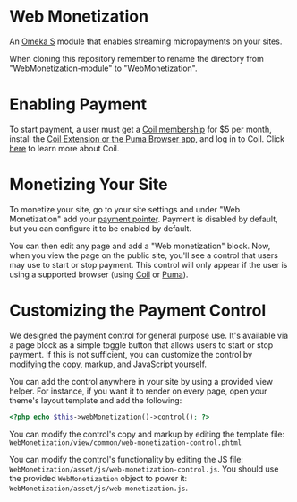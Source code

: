 # Web Monetization

An [Omeka S](https://omeka.org/s/) module that enables streaming micropayments on your sites.

When cloning this repository remember to rename the directory from "WebMonetization-module" to "WebMonetization".

# Enabling Payment

To start payment, a user must get a [Coil membership](https://coil.com/) for $5 per month, install the [Coil Extension or the Puma Browser app](https://help.coil.com/docs/membership/coil-extension/), and log in to Coil. Click [here](https://coil.com/about) to learn more about Coil.

# Monetizing Your Site

To monetize your site, go to your site settings and under "Web Monetization" add your [payment pointer](https://webmonetization.org/docs/ilp-wallets/). Payment is disabled by default, but you can configure it to be enabled by default.

You can then edit any page and add a "Web monetization" block. Now, when you view the page on the public site, you'll see a control that users may use to start or stop payment. This control will only appear if the user is using a supported browser (using [Coil](https://coil.com/) or [Puma](https://www.pumabrowser.com/)).

# Customizing the Payment Control

We designed the payment control for general purpose use. It's available via a page block as a simple toggle button that allows users to start or stop payment. If this is not sufficient, you can customize the control by modifying the copy, markup, and JavaScript yourself.

You can add the control anywhere in your site by using a provided view helper. For instance, if you want it to render on every page, open your theme's layout template and add the following:

```php
<?php echo $this->webMonetization()->control(); ?>
```

You can modify the control's copy and markup by editing the template file: `WebMonetization/view/common/web-monetization-control.phtml`

You can modify the control's functionality by editing the JS file: `WebMonetization/asset/js/web-monetization-control.js`. You should use the provided `WebMonetization` object to power it: `WebMonetization/asset/js/web-monetization.js`.
